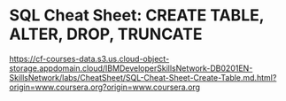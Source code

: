 # SQL Cheat Sheet: CREATE TABLE, ALTER, DROP, TRUNCATE

https://cf-courses-data.s3.us.cloud-object-storage.appdomain.cloud/IBMDeveloperSkillsNetwork-DB0201EN-SkillsNetwork/labs/CheatSheet/SQL-Cheat-Sheet-Create-Table.md.html?origin=www.coursera.org?origin=www.coursera.org